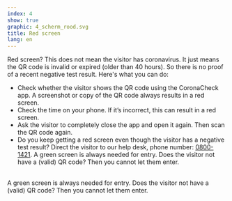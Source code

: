 ```yaml
---
index: 4
show: true
graphic: 4_scherm_rood.svg
title: Red screen
lang: en
---
```

Red screen? This does not mean the visitor has coronavirus. It just means the QR code is invalid or expired (older than 40 hours). So there is no proof of a recent negative test result. Here's what you can do:

- Check whether the visitor shows the QR code using the CoronaCheck app. A screenshot or copy of the QR code always results in a red screen.
- Check the time on your phone. If it’s incorrect, this can result in a red screen.
- Ask the visitor to completely close the app and open it again. Then scan the QR code again. 
- Do you keep getting a red screen even though the visitor has a negative test result? Direct the visitor to our help desk, phone number:  <a href="tel:0800-1421">0800-1421</a>. A green screen is always needed for entry. Does the visitor not have a (valid) QR code? Then you cannot let them enter.<br /><br />

A green screen is always needed for entry. Does the visitor not have a (valid) QR code? Then you cannot let them enter.
